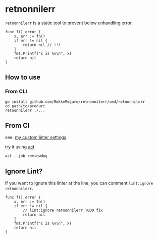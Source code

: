 # retnonnilerr

`retnonnilerr` is a static tool to prevent below unhandling error.

```golang
func f() error {
    x, err := fn()
    if err != nil {
        return nil // !!!
    }
    fmt.Printf("x is %v\n", x)
    return nil
}
```

## How to use

### From CLI

```
go install github.com/MokkeMeguru/retnonnilerr/cmd/retnonnilerr
cd path/to/product
retnonnilerr ./...
```

## From CI

see. [my custom linter settings](./.github/workflows/ci.yml)

try it using [act](https://github.com/nektos/act)

```
act --job reviewdog
```

## Ignore Lint?

If you want to ignore this linter at the line, you can comment `lint:ignore retnonnilerr`.

```golang
func f() error {
    x, err := fn()
    if err != nil {
        // lint:ignore retnonnilerr TODO fix
        return nil
    }
    fmt.Printf("x is %v\n", x)
    return nil
}
```
